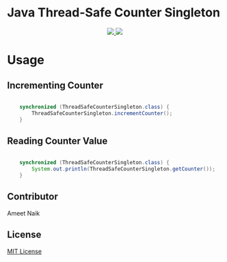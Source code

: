 # Java Thread-Safe Counter Singleton


<p align="center">
  <a href="https://travis-ci.org/ameetnaik/java-threadsafe-counter">
    <img src="https://travis-ci.org/ameetnaik/java-threadsafe-counter.svg?branch=master">
  </a>
  <a href="https://github.com/ameetnaik/java-threadsafe-counter/blob/master/LICENSE">
    <img src="https://img.shields.io/github/license/ameetnaik/java-threadsafe-counter.svg">
  </a>
</p>


# Usage

## Incrementing Counter

```java

	synchronized (ThreadSafeCounterSingleton.class) {
		ThreadSafeCounterSingleton.incrementCounter();
	}

```

## Reading Counter Value

```java

	synchronized (ThreadSafeCounterSingleton.class) {
		System.out.println(ThreadSafeCounterSingleton.getCounter());
	}

```


## Contributor
Ameet Naik


## License
[MIT License](LICENSE)

